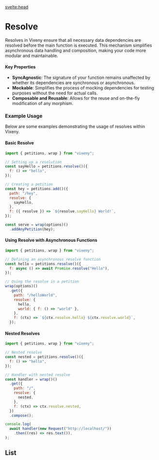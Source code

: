 <script>
  import ListOfComponents from '$lib/components/listofBasic.svelte';
</script>

<svelte:head>

<script src='/prism.mjs' defer></script>
<title>Resolve - Vixeny</title>
  <meta name="description" content="Understanding resolve"/>
  <meta name="keywords" content="resolve, web development, Vixeny framework, FP, functional programming"/>
</svelte:head>

# Resolve

Resolves in Vixeny ensure that all necessary data dependencies are resolved
before the main function is executed. This mechanism simplifies asynchronous
data handling and composition, making your code more modular and maintainable.

#### Key Properties

- **SyncAgnostic**: The signature of your function remains unaffected by whether
  its dependencies are synchronous or asynchronous.
- **Mockable**: Simplifies the process of mocking dependencies for testing
  purposes without the need for actual calls.
- **Composable and Reusable**: Allows for the reuse and on-the-fly modification
  of any morphism.

### Example Usage

Below are some examples demonstrating the usage of resolves within Vixeny.

#### Basic Resolve

```javascript
import { petitions, wrap } from "vixeny";

// Setting up a resolution
const sayHello = petitions.resolve()({
  f: () => "hello",
});

// Creating a petition
const hey = petitions.add()({
  path: "/hey",
  resolve: {
    sayHello,
  },
  f: ({ resolve }) => `${resolve.sayHello} World!`,
});

const serve = wrap(options)()
  .addAnyPetition(hey);
```

#### Using Resolve with Asynchronous Functions

```javascript
import { petitions, wrap } from "vixeny";

// Defining an asynchronous resolve function
const hello = petitions.resolve()({
  f: async () => await Promise.resolve("Hello"),
});

// Using the resolve in a petition
wrap(options)()
  .get({
    path: "/helloWorld",
    resolve: {
      hello,
      world: { f: () => "world" },
    },
    f: (ctx) => `${ctx.resolve.hello} ${ctx.resolve.world}`,
  });
```

#### Nested Resolves

```javascript
import { petitions, wrap } from "vixeny";

// Nested resolve
const nested = petitions.resolve()({
  f: () => "hello",
});

// Handler with nested resolve
const handler = wrap()()
  .get({
    path: "/",
    resolve: {
      nested,
    },
    f: (ctx) => ctx.resolve.nested,
  })
  .compose();

console.log(
  await handler(new Request("http://localhost/"))
    .then((res) => res.text()),
);
```

## List

<ListOfComponents />
